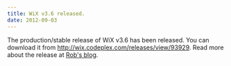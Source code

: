 ```yaml
---
title: WiX v3.6 released.
date: 2012-09-03
---
```

The production/stable release of WiX v3.6 has been released. You can download it from <a href="http://wix.codeplex.com/releases/view/93929">http://wix.codeplex.com/releases/view/93929</a>. Read more about the release at <a href="http://robmensching.com/blog/posts/2012/9/3/WiX-v3.6-released">Rob's blog</a>.
